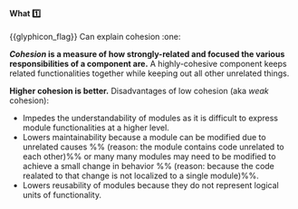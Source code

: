 <div id="title">

#### What :one:

<span id="prereqs"></span>

</div>
<span id="outcomes">{{glyphicon_flag}} Can explain cohesion :one:</span>

<div id="body">

**_Cohesion_ is a measure of how strongly-related and focused the various responsibilities of a component are.** A highly-cohesive component keeps related functionalities together while keeping out all other unrelated things.

**Higher cohesion is better.** Disadvantages of low cohesion (aka _weak_ cohesion):
* Impedes the understandability of modules as it is difficult to express module functionalities at a higher level.
* Lowers maintainability because a module can be modified due to unrelated causes %%&nbsp;(reason: the module contains code unrelated to each other)%% or many many modules may need to be modified to achieve a small change in behavior %%&nbsp;(reason: because the code realated to that change is not localized to a single module)%%.
* Lowers reusability of modules because they do not represent logical units of functionality.

</div>

<div id="extras">
</div>